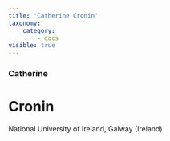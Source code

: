 ```yaml
---
title: 'Catherine Cronin'
taxonomy:
    category:
        - docs
visible: true
---
```


### Catherine

# Cronin


National University of Ireland, Galway (Ireland)
